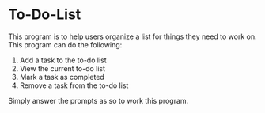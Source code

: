# To-Do-List

This program is to help users organize a list for things they need to work on. 
This program can do the following:
1. Add a task to the to-do list 
2. View the current to-do list 
3. Mark a task as completed 
4. Remove a task from the to-do list 


Simply answer the prompts as so to work this program. 
